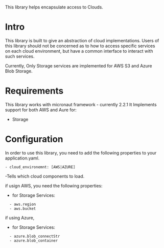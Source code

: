 This library helps encapsulate access to Clouds.

# Intro
This library is built to give an abstraction of cloud implementations.
Users of this library should not be concerned as to how to access specific services
on each cloud environment, but have a common interface to interact with such services.

Currently, Only Storage services are implemented for AWS S3 and Azure Blob Storage.

# Requirements
This library works with micronaut framework - currently 2.2.1
It Implements support for both AWS and Aure for:
* Storage 

# Configuration
In order to use this library, you need to add the following properties 
to your application.yaml. 

```
- cloud_environemnt: [AWS|AZURE] 
```  

-Tells which cloud components to load.

if usign AWS, you need the following properties:

* for Storage Services:

```
  - aws.region
  - aws.bucket
```


if using Azure, 
* for Storage Services:

```
  - azure.blob_connectStr
  - azure.blob_container
```